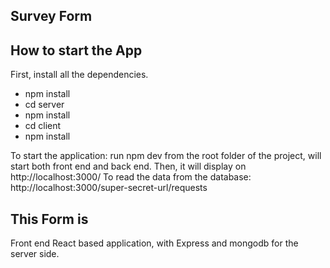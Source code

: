 ## Survey Form

## How to start the App
First, install all the dependencies.
- npm install
- cd server 
- npm install
- cd client 
- npm install

To start the application: run npm dev from the root folder of the project, will start both front end and back end.
Then, it will display on http://localhost:3000/
To read the data from the database: http://localhost:3000/super-secret-url/requests

## This Form is
Front end React based application, with Express and mongodb for the server side.

